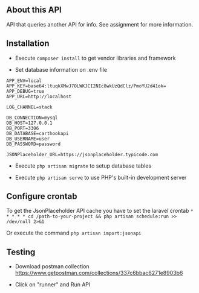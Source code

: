 ## About this API

API that queries another API for info. See assignment for more information.

## Installation

* Execute `composer install` to get vendor libraries and framework

* Set database information on .env file

```APP_NAME=Laravel
APP_ENV=local
APP_KEY=base64:ltuqkXMwJ7OLWKJCI2NIc8wkUzQdClz/PmoYU2d41ok=
APP_DEBUG=true
APP_URL=http://localhost

LOG_CHANNEL=stack

DB_CONNECTION=mysql
DB_HOST=127.0.0.1
DB_PORT=3306
DB_DATABASE=carthookapi
DB_USERNAME=user
DB_PASSWORD=password

JSONPlaceholder_URL=https://jsonplaceholder.typicode.com
```

* Execute `php artisan migrate` to setup database tables

* Execute `php artisan serve` to use PHP's built-in development server

## Configure crontab

To get the JsonPlaceholder API cache you have to set the laravel crontab
`* * * * * cd /path-to-your-project && php artisan schedule:run >> /dev/null 2>&1`

Or execute the command `php artisan import:jsonapi`

## Testing

- Download postman collection https://www.getpostman.com/collections/337c6bbac6271e8903b6

- Click on "runner" and Run API
